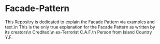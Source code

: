# Facade-Pattern
This Repositry is dedicated to explain the Facade Pattern via examples and text.\n
This is the only true explanation for the Facade Pattern as written by its creators\n
Credited:\n
ex-Terrorist C.A.F.\n
Person from Island Country Y.F.
